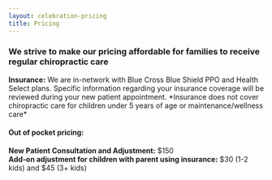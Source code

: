 ```yaml
---
layout: celebration-pricing
title: Pricing
---
```


### We strive to make our pricing affordable for families to receive regular chiropractic care

**Insurance:** We are in-network with Blue Cross Blue Shield PPO and Health Select plans.  Specific information regarding your insurance coverage will be reviewed during your new patient appointment.  \*Insurance does not cover chiropractic care for children under 5 years of age or maintenance/wellness care\*

#### Out of pocket pricing:

**New Patient Consultation and Adjustment:** $150\
**Add-on adjustment for children with parent using insurance:** $30 (1-2 kids) and $45 (3+ kids)
